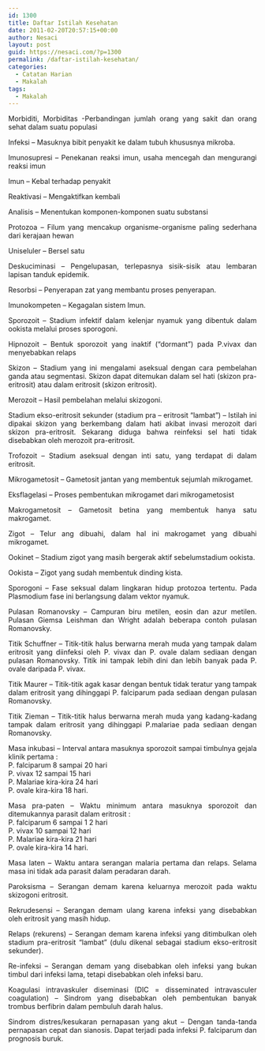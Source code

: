 ```yaml
---
id: 1300
title: Daftar Istilah Kesehatan
date: 2011-02-20T20:57:15+00:00
author: Nesaci
layout: post
guid: https://nesaci.com/?p=1300
permalink: /daftar-istilah-kesehatan/
categories:
  - Catatan Harian
  - Makalah
tags:
  - Makalah
---
```

<p style="text-align: justify;">
  Morbiditi, Morbiditas -Perbandingan jumlah orang yang sakit dan orang sehat dalam suatu populasi
</p>

<p style="text-align: justify;">
  Infeksi &#8211; Masuknya bibit penyakit ke dalam tubuh khususnya mikroba.
</p>

<p style="text-align: justify;">
  Imunosupresi &#8211; Penekanan reaksi imun, usaha mencegah dan mengurangi reaksi imun
</p>

<p style="text-align: justify;">
  Imun &#8211; Kebal terhadap penyakit
</p>

<p style="text-align: justify;">
  Reaktivasi &#8211; Mengaktifkan kembali
</p>

<p style="text-align: justify;">
  Analisis &#8211; Menentukan komponen-komponen suatu substansi
</p>

<p style="text-align: justify;">
  Protozoa &#8211; Filum yang mencakup organisme-organisme paling sederhana dari kerajaan hewan
</p>

<p style="text-align: justify;">
  Uniseluler &#8211; Bersel satu
</p>

<p style="text-align: justify;">
  Deskuciminasi &#8211; Pengelupasan, terlepasnya sisik-sisik atau lembaran lapisan tanduk epidemik.
</p>

<p style="text-align: justify;">
  Resorbsi &#8211; Penyerapan zat yang membantu proses penyerapan.
</p>

<p style="text-align: justify;">
  Imunokompeten &#8211; Kegagalan sistem Imun.
</p>

<p style="text-align: justify;">
  Sporozoit &#8211; Stadium infektif dalam kelenjar nyamuk yang dibentuk dalam ookista melalui proses sporogoni.
</p>

<p style="text-align: justify;">
  Hipnozoit &#8211; Bentuk sporozoit yang inaktif (“dormant”) pada P.vivax dan menyebabkan relaps
</p>

<p style="text-align: justify;">
  Skizon &#8211; Stadium yang ini mengalami aseksual dengan cara pembelahan ganda atau segmentasi. Skizon dapat ditemukan dalam sel hati (skizon pra-eritrosit) atau dalam eritrosit (skizon eritrosit).
</p>

<p style="text-align: justify;">
  Merozoit &#8211; Hasil pembelahan melalui skizogoni.
</p>

<p style="text-align: justify;">
  Stadium ekso-eritrosit sekunder (stadium pra – eritrosit “lambat”) &#8211; Istilah ini dipakai skizon yang berkembang dalam hati akibat invasi merozoit dari skizon pra-eritrosit. Sekarang diduga bahwa reinfeksi sel hati tidak disebabkan oleh merozoit pra-eritrosit.
</p>

<p style="text-align: justify;">
  Trofozoit &#8211; Stadium aseksual dengan inti satu, yang terdapat di dalam eritrosit.
</p>

<p style="text-align: justify;">
  Mikrogametosit &#8211; Gametosit jantan yang membentuk sejumlah mikrogamet.
</p>

<p style="text-align: justify;">
  Eksflagelasi &#8211; Proses pembentukan mikrogamet dari mikrogametosist
</p>

<p style="text-align: justify;">
  Makrogametosit &#8211; Gametosit betina yang membentuk hanya satu makrogamet.
</p>

<p style="text-align: justify;">
  Zigot &#8211; Telur ang dibuahi, dalam hal ini makrogamet yang dibuahi mikrogamet.
</p>

<p style="text-align: justify;">
  Ookinet &#8211; Stadium zigot yang masih bergerak aktif sebelumstadium ookista.
</p>

<p style="text-align: justify;">
  Ookista &#8211; Zigot yang sudah membentuk dinding kista.
</p>

<p style="text-align: justify;">
  Sporogoni &#8211; Fase seksual dalam lingkaran hidup protozoa tertentu. Pada Plasmodium fase ini berlangsung dalam vektor nyamuk.
</p>

<p style="text-align: justify;">
  Pulasan Romanovsky &#8211; Campuran biru metilen, eosin dan azur metilen. Pulasan Giemsa Leishman dan Wright adalah beberapa contoh pulasan Romanovsky.
</p>

<p style="text-align: justify;">
  Titik Schuffner &#8211; Titik-titik halus berwarna merah muda yang tampak dalam eritrosit yang diinfeksi oleh P. vivax dan P. ovale dalam sediaan dengan pulasan Romanovsky. Titik ini tampak lebih dini dan lebih banyak pada P. ovale daripada P. vivax.
</p>

<p style="text-align: justify;">
  Titik Maurer &#8211; Titik-titik agak kasar dengan bentuk tidak teratur yang tampak dalam eritrosit yang dihinggapi P. falciparum pada sediaan dengan pulasan Romanovsky.
</p>

<p style="text-align: justify;">
  Titik Zieman &#8211; Titik-titik halus berwarna merah muda yang kadang-kadang tampak dalam eritrosit yang dihinggapi P.malariae pada sediaan dengan Romanovsky.
</p>

<p style="text-align: justify;">
  Masa inkubasi &#8211; Interval antara masuknya sporozoit sampai timbulnya gejala klinik pertama :<br /> P. falciparum 8 sampai 20 hari<br /> P. vivax 12 sampai 15 hari<br /> P. Malariae kira-kira 24 hari<br /> P. ovale kira-kira 18 hari.
</p>

<p style="text-align: justify;">
  Masa pra-paten &#8211; Waktu minimum antara masuknya sporozoit dan ditemukannya parasit dalam eritrosit :<br /> P. falciparum 6 sampai 1 2 hari<br /> P. vivax 10 sampai 12 hari<br /> P. Malariae kira-kira 21 hari<br /> P. ovale kira-kira 14 hari.
</p>

<p style="text-align: justify;">
  Masa laten &#8211; Waktu antara serangan malaria pertama dan relaps. Selama masa ini tidak ada parasit dalam peradaran darah.
</p>

<p style="text-align: justify;">
  Paroksisma &#8211; Serangan demam karena keluarnya merozoit pada waktu skizogoni eritrosit.
</p>

<p style="text-align: justify;">
  Rekrudesensi &#8211; Serangan demam ulang karena infeksi yang disebabkan oleh eritrosit yang masih hidup.
</p>

<p style="text-align: justify;">
  Relaps (rekurens) &#8211; Serangan demam karena infeksi yang ditimbulkan oleh stadium pra-eritrosit “lambat” (dulu dikenal sebagai stadium ekso-eritrosit sekunder).
</p>

<p style="text-align: justify;">
  Re-infeksi &#8211; Serangan demam yang disebabkan oleh infeksi yang bukan timbul dari infeksi lama, tetapi disebabkan oleh infeksi baru.
</p>

<p style="text-align: justify;">
  Koagulasi intravaskuler diseminasi (DIC = disseminated intravasculer coagulation) &#8211; Sindrom yang disebabkan oleh pembentukan banyak trombus berfibrin dalam pembuluh darah halus.
</p>

<p style="text-align: justify;">
  Sindrom distres/kesukaran pernapasan yang akut &#8211; Dengan tanda-tanda pernapasan cepat dan sianosis. Dapat terjadi pada infeksi P. falciparum dan prognosis buruk.
</p>